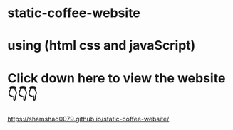 # static-coffee-website
# using (html css and javaScript)
# Click down here to view the website 👇👇👇
https://shamshad0079.github.io/static-coffee-website/
